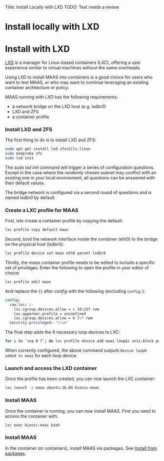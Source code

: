 Title: Install Locally with LXD
TODO:  Text needs a review

# Install locally with LXD

# Install with LXD

[LXD][link-lxd] is a manager for Linux-based containers (LXC), offering a user
experience similar to virtual machines without the same overheads.

Using LXD to install MAAS into containers is a good choice for users who want
to test MAAS, or who may want to continue leveraging an existing container
architecture or policy. 

MAAS running with LXD has the following requirements:

- a network bridge on the LXD host (e.g. lxdbr0)
- LXD and ZFS
- a container profile

### Install LXD and ZFS

The first thing to do is to install LXD and ZFS:

```bash
sudo apt-get install lxd zfsutils-linux
sudo modprobe zfs
sudo lxd init
```

The *sudo lxd init* command will trigger a series of configuration questions.
Except in the case where the randomly chosen subnet may conflict with an
existing one in your local environment, all questions can be answered with
their default values.

The bridge network is configured via a second round of questions and is named
*lxdbr0* by default. 

### Create a LXC profile for MAAS

First, lets create a container profile by copying the default:

```bash
lxc profile copy default maas
```

Second, bind the network interface inside the container (eth0) to the bridge on
the physical host (lxdbr0):

```bash
lxc profile device set maas eth0 parent lxdbr0
```

Thirdly, the *maas* container profile needs to be edited to include a specific
set of privileges. Enter the following to open the profile in your editor of
choice:

```bash
lxc profile edit maas
```

And replace the `{}` after *config* with the following (excluding `config:`):

```yaml
config:
  raw.lxc: |-
    lxc.cgroup.devices.allow = c 10:237 rwm
    lxc.apparmor.profile = unconfined
    lxc.cgroup.devices.allow = b 7:* rwm
  security.privileged: "true"
```

The final step adds the 8 necessary loop devices to LXC:

```bash
for i in `seq 0 7`; do lxc profile device add maas loop$i unix-block path=/dev/loop$i; done
```

When correctly configured, the above command outputs 
`Device loop0 added to maas` for each loop device.

### Launch and access the LXD container

Once the profile has been created, you can now launch the LXC container:

```bash
lxc launch -p maas ubuntu:16.04 bionic-maas
```

### Install MAAS

Once the container is running, you can now install MAAS. First you need to
access the container with:

```bash
lxc exec bionic-maas bash
```

### Install MAAS

In the container (or containers), install MAAS via packages. See
[Install from packages][maas-install-packages]. 


<!-- LINKS -->
[link-lxd]: https://linuxcontainers.org/lxd/
[maas-install-packages]: installconfig-package-install.md
